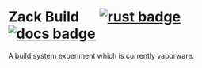 # Zack Build &emsp; [![rust badge]][rust link] [![docs badge]][docs link] 

[rust badge]: https://github.com/kolloch/zack/actions/workflows/rust.yaml/badge.svg
[rust link]: https://github.com/kolloch/zack/actions/workflows/rust.yaml
[docs badge]: https://github.com/kolloch/zack/actions/workflows/page.yaml/badge.svg
[docs link]: https://github.com/kolloch/zack/actions/workflows/page.yaml

A build system experiment which is currently vaporware.

